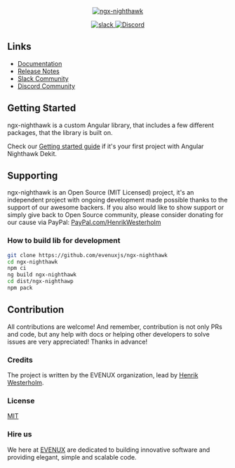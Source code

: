 <a href="https://nighthawk.evenux.com">
<div align="center">
    <img class="mx-auto center-block d-block" src="https://nighthawk.evenux.com/images/logo-small.png" alt="ngx-nighthawk" />
</div>
</a>

<p align="center">
<a href="https://join.slack.com/t/evenuxsoftware/shared_invite/zt-2v0bz6g5j-5FzFCtRXBFb0vmBnDPDHfw" target="_blank">
    <img src="https://nighthawk.evenux.com/images/slack.png" alt="slack" >
</a>
<a href="https://discord.gg/fCqg5Xyxfr" target="_blank">
    <img src="https://nighthawk.evenux.com/images/discord.png" alt="Discord">
</a>

</p>

## Links

- [Documentation](https://nighthawk.evenux.com)
- [Release Notes](https://nighthawk.evenux.com/changelog)
- [Slack Community](https://join.slack.com/t/evenuxsoftware/shared_invite/zt-2v0bz6g5j-5FzFCtRXBFb0vmBnDPDHfw)
- [Discord Community](https://discord.gg/fCqg5Xyxfr)

## Getting Started

ngx-nighthawk is a custom Angular library, that includes a few different packages, that the library is built on.

Check our [Getting started guide](https://nighthawk.evenux.com/quick-start) if it's your first project with Angular Nighthawk Dekit.

## Supporting

ngx-nighthawk is an Open Source (MIT Licensed) project, it's an independent project with ongoing development made possible thanks to the support of our awesome backers.
If you also would like to show support or simply give back to Open Source community, please consider donating for our cause via PayPal: [PayPal.com/HenrikWesterholm](https://paypal.me/henrikwesterholm)

### How to build lib for development

```bash
git clone https://github.com/evenuxjs/ngx-nighthawk
cd ngx-nighthawk
npm ci
ng build ngx-nighthawk
cd dist/ngx-nighthawp
npm pack
```

## Contribution

All contributions are welcome! And remember, contribution is not only PRs and code, but any help with docs or helping other developers to solve issues are very appreciated! Thanks in advance!

### Credits

The project is written by the EVENUX organization, lead by [Henrik Westerholm](https://westerholm.dev).

### License

[MIT](https://github.com/evenuxjs/ngx-nighthawk/blob/main/LICENSE)

### Hire us

We here at [EVENUX](https://evenux.com) are dedicated to building innovative software and providing elegant, simple and scalable code.
